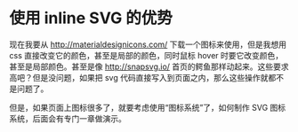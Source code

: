 # 使用 inline SVG 的优势

现在我要从 http://materialdesignicons.com/ 下载一个图标来使用，但是我想用 css 直接改变它的颜色，甚至是局部的颜色，同时鼠标 hover 时要它改变颜色，甚至是局部颜色。甚至是像 http://snapsvg.io/ 首页的鳄鱼那样动起来。这些要求高吧？但是没问题，如果把 svg 代码直接写入到页面之内，那么这些操作就都不是问题了。

但是，如果页面上图标很多了，就要考虑使用“图标系统”了，如何制作 SVG 图标系统，后面会有专门一章做演示。
